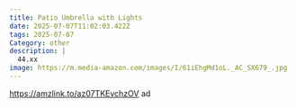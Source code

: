 ```yaml
---
title: Patio Umbrella with Lights
date: 2025-07-07T11:02:03.422Z
tags: 2025-07-07
Category: other
description: |
  44.xx 
image: https://m.media-amazon.com/images/I/61iEhgMd1oL._AC_SX679_.jpg
---
```

https://amzlink.to/az07TKEvchzOV     ad